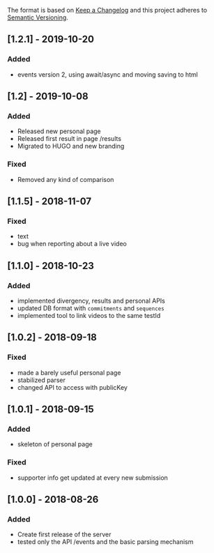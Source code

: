 The format is based on [Keep a Changelog](http://keepachangelog.com/) and this
project adheres to [Semantic Versioning](http://semver.org/).

## [1.2.1] - 2019-10-20
### Added
- events version 2, using await/async and moving saving to html

## [1.2] - 2019-10-08
### Added
- Released new personal page
- Released first result in page /results
- Migrated to HUGO and new branding
### Fixed
- Removed any kind of comparison

## [1.1.5] - 2018-11-07
### Fixed
- text
- bug when reporting about a live video

## [1.1.0] - 2018-10-23
### Added
- implemented divergency, results and personal APIs
- updated DB format with `commitments` and `sequences`
- implemented tool to link videos to the same testId

## [1.0.2] - 2018-09-18
### Fixed
- made a barely useful personal page
- stabilized parser
- changed API to access with publicKey

## [1.0.1] - 2018-09-15
### Added
- skeleton of personal page
### Fixed
- supporter info get updated at every new submission

## [1.0.0] - 2018-08-26
### Added
- Create first release of the server
- tested only the API /events and the basic parsing mechanism
